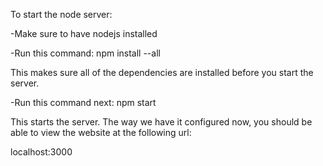 To start the node server:

-Make sure to have nodejs installed

-Run this command:
npm install --all

This makes sure all of the dependencies are installed before you start the server.

-Run this command next:
npm start

This starts the server. The way we have it configured now, you should be able to
view the website at the following url:

localhost:3000